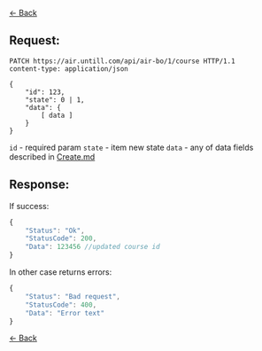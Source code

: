 [← Back](README.md)

## Request: 

```http
PATCH https://air.untill.com/api/air-bo/1/course HTTP/1.1
content-type: application/json

{
    "id": 123,
    "state": 0 | 1,
    "data": {
        [ data ]
    }
}
```

`id` - required param
`state` - item new state
`data` - any of data fields described in [Create.md](Create.md)

## Response: 

If success:

```javascript 
{
    "Status": "Ok",
    "StatusCode": 200,
    "Data": 123456 //updated course id
}
```

In other case returns errors:

```javascript
{
    "Status": "Bad request",
    "StatusCode": 400,
    "Data": "Error text"
}
```

[← Back](README.md)